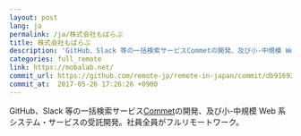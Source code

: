 ```yaml
---
layout: post
lang: ja
permalink: /ja/株式会社もばらぶ
title: 株式会社もばらぶ
description: 'GitHub、Slack 等の一括検索サービスCommetの開発、及び小-中規模 Web 系システム・サービスの受託開発。社員全員がフルリモートワーク。'
categories: full_remote
link: https://mobalab.net/
commit_url: https://github.com/remote-jp/remote-in-japan/commit/db9169294a3097b25de5b82cd1a8cb77e2695e67
commit_at:  2017-05-26 17:26:26 +0900
---
```


<p>GitHub、Slack 等の一括検索サービス<a href="https://commet.cc">Commet</a>の開発、及び小-中規模 Web 系システム・サービスの受託開発。社員全員がフルリモートワーク。</p>
